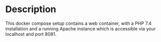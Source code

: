 # Description

This docker compose setup contains a web container, with a PHP 7.4 installation and a running Apache instance which is accessible via your localhost and port 8081.
